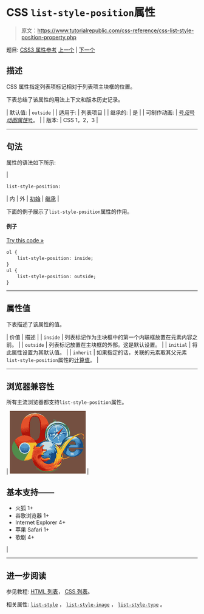 # CSS `list-style-position`属性

> 原文：<https://www.tutorialrepublic.com/css-reference/css-list-style-position-property.php>

题目: [CSS3 属性参考](css3-properties.php) [上一个](css-list-style-image-property.php) | [下一个](css-list-style-type-property.php)

## 描述

CSS 属性指定列表项标记相对于列表项主块框的位置。

下表总结了该属性的用法上下文和版本历史记录。

| 默认值: | `outside` |
| 适用于: | 列表项目 |
| 继承的: | 是 |
| 可制作动画: | [号*见*号*动图属性*号](css-animatable-properties.php)。 |
| 版本: | CSS 1，2，3 |

* * *

## 句法

属性的语法如下所示:

| 

```
list-style-position: 
```

 | 内 &#124; 外 &#124; [初始](../definitions.php#initial) &#124; [继承](../definitions.php#inherit) |

下面的例子展示了`list-style-position`属性的作用。

#### 例子

[Try this code »](../codelab.php?topic=css&file=list-style-position-property "Try this code using online Editor")

```
ol {
    list-style-position: inside;
}
ul {
    list-style-position: outside;
}
```

* * *

## 属性值

下表描述了该属性的值。

| 价值 | 描述 |
| `inside` | 列表标记作为主块框中的第一个内联框放置在元素内容之前。 |
| `outside` | 列表标记放置在主块框的外部。这是默认设置。 |
| `initial` | 将此属性设置为其默认值。 |
| `inherit` | 如果指定的话，关联的元素取其父元素`list-style-position`属性的[计算值](../definitions.php#computed-value)。 |

* * *

## 浏览器兼容性

所有主流浏览器都支持`list-style-position`属性。

| ![Browsers Icon](img/e9331123c77668c1832e541c2fca1002.png) | 

## 基本支持——

*   火狐 1+
*   谷歌浏览器 1+
*   Internet Explorer 4+
*   苹果 Safari 1+
*   歌剧 4+

 |

* * *

## 进一步阅读

参见教程: [HTML 列表](../html-tutorial/html-lists.php)， [CSS 列表](../css-tutorial/css-lists.php)。

相关属性: [`list-style`](css-list-style-property.php) ， [`list-style-image`](css-list-style-image-property.php) ， [`list-style-type`](css-list-style-type-property.php) 。